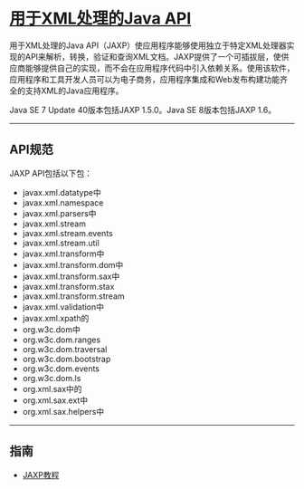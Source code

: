 #   [用于XML处理的Java API](https://docs.oracle.com/javase/8/docs/technotes/guides/xml/jaxp/index.html)

用于XML处理的Java API（JAXP）使应用程序能够使用独立于特定XML处理器实现的API来解析，转换，验证和查询XML文档。JAXP提供了一个可插拔层，使供应商能够提供自己的实现，而不会在应用程序代码中引入依赖关系。使用该软件，应用程序和工具开发人员可以为电子商务，应用程序集成和Web发布构建功能齐全的支持XML的Java应用程序。

Java SE 7 Update 40版本包括JAXP 1.5.0。Java SE 8版本包括JAXP 1.6。

----

##  API规范

JAXP API包括以下包：

-   javax.xml.datatype中
-   javax.xml.namespace
-   javax.xml.parsers中
-   javax.xml.stream
-   javax.xml.stream.events
-   javax.xml.stream.util
-   javax.xml.transform中
-   javax.xml.transform.dom中
-   javax.xml.transform.sax中
-   javax.xml.transform.stax
-   javax.xml.transform.stream
-   javax.xml.validation中
-   javax.xml.xpath的
-   org.w3c.dom中
-   org.w3c.dom.ranges
-   org.w3c.dom.traversal
-   org.w3c.dom.bootstrap
-   org.w3c.dom.events
-   org.w3c.dom.ls
-   org.xml.sax中的
-   org.xml.sax.ext中
-   org.xml.sax.helpers中

----

##  指南
-   [JAXP教程](../../tutorial/jaxp/README.md)
